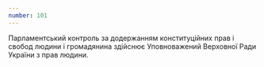 ```yaml
---
number: 101
---
```


Парламентський контроль за додержанням конституційних прав і свобод людини і громадянина здійснює Уповноважений
Верховної Ради України з прав людини.
